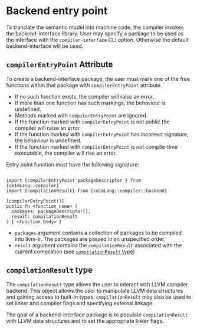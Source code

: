# Backend entry point

To translate the semantic model into machine code, the compiler invokes the backend-interface library.
User may specify a package to be used as the interface with the ``compiler-interface`` CLI option.
Otherwise the default backend-interface will be used.

## `compilerEntryPoint` Attribute

To create a backend-interface package, the user must mark one of the free functions within that package with `compilerEntryPoint` attribute.

- If no such function exists, the compiler will raise an error.
- If more than one function has such markings, the behaviour is undefined.
- Methods marked with `compilerEntryPoint` are ignored.
- If the function marked with `compilerEntryPoint` is not public the compiler will raise an error.
- If the function marked with `compilerEntryPoint` has incorrect signature, the behaviour is undefined.
- If the function marked with `compilerEntryPoint` is not compile-time executable, the compiler will rise an error.

Entry point function must have the following signature:

```cm1

import {compilerEntryPoint packageDescriptor } from {cm1mLang::compiler}
import {compilationResult} from {cm1mLang::compiler::backend}

[compilerEntryPoint()]
public fn <function name> (
  packages: packageDescriptor[],
  result: compilationResult
) { <function body> }

```

- `packages` argument contains a collection of packages to be compiled into llvm-ir. The packages are passed in an unspecified order.
- `result` argument contains the `compilationResult` associated with the current compilation (see [`compilationResult` type](BackendEntryPoint#compilationresult-type))

## `compilationResult` type

The `compilationResult` type allows the user to interact with LLVM compiler backend.
This object allows the user to  manipulate LLVM data structures and gaining access to built-in types.
`compilationResult` may also be used to set linker and compiler flags and specifying external linkage.

The goal of a backend-interface package is to populate `compilationResult` with LLVM data structures and to set the appropriate linker flags.
